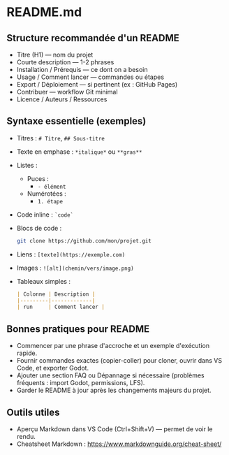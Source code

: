 # README.md 


## Structure recommandée d'un README
- Titre (H1) — nom du projet
- Courte description — 1-2 phrases
- Installation / Prérequis — ce dont on a besoin
- Usage / Comment lancer — commandes ou étapes
- Export / Déploiement — si pertinent (ex : GitHub Pages)
- Contribuer — workflow Git minimal
- Licence / Auteurs / Ressources

## Syntaxe essentielle (exemples)
- Titres : `# Titre`, `## Sous-titre`
- Texte en emphase : `*italique*` ou `**gras**`
- Listes :

  - Puces :
    - `- élément`
  - Numérotées :
    - `1. étape`

- Code inline : `` `code` ``
- Blocs de code :

  ```bash
  git clone https://github.com/mon/projet.git
  ```

- Liens : `[texte](https://exemple.com)`
- Images : `![alt](chemin/vers/image.png)`
- Tableaux simples :

  ```markdown
  | Colonne | Description |
  |---------|-------------|
  | run     | Comment lancer |
  ```

## Bonnes pratiques pour README
- Commencer par une phrase d'accroche et un exemple d'exécution rapide.
- Fournir commandes exactes (copier-coller) pour cloner, ouvrir dans VS Code, et exporter Godot.
- Ajouter une section FAQ ou Dépannage si nécessaire (problèmes fréquents : import Godot, permissions, LFS).
- Garder le README à jour après les changements majeurs du projet.

## Outils utiles
- Aperçu Markdown dans VS Code (Ctrl+Shift+V) — permet de voir le rendu.
- Cheatsheet Markdown : https://www.markdownguide.org/cheat-sheet/

